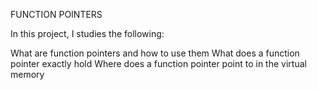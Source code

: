 FUNCTION POINTERS

In this project, I studies the following:

What are function pointers and how to use them
What does a function pointer exactly hold
Where does a function pointer point to in the virtual memory
